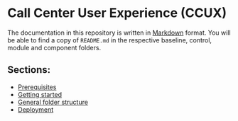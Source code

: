 # Call Center User Experience (CCUX)
The documentation in this repository is written in [Markdown](https://bitbucket.org/tutorials/markdowndemo/src) format. You will be able to find a copy of `README.md` in the respective baseline, control, module and component folders.

## Sections:
* [Prerequisites](docs/prerequisites.md)
* [Getting started](docs/getting_started.md)
* [General folder structure](docs/general_folder_structure.md)
* [Deployment](docs/deployment.md)
